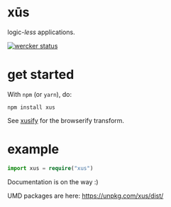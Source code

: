 # xūs

logic-_less_ applications.

[![wercker status](https://app.wercker.com/status/6bbc534414fb612cf8854ed1816068a2/s/master "wercker status")](https://app.wercker.com/project/byKey/6bbc534414fb612cf8854ed1816068a2)

# get started

With `npm` (or `yarn`), do:

```
npm install xus
```

See [xusify](https://github.com/tetsuo/xusify) for the browserify transform.

# example

```typescript
import xus = require("xus")
```

Documentation is on the way :)

UMD packages are here: https://unpkg.com/xus/dist/
